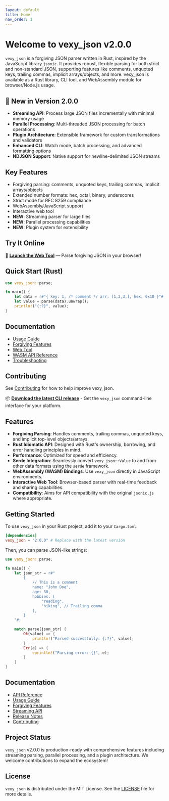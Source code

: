```yaml
---
layout: default
title: Home
nav_order: 1
---
```


# Welcome to vexy_json v2.0.0

`vexy_json` is a forgiving JSON parser written in Rust, inspired by the JavaScript library `jsonic`. It provides robust, flexible parsing for both strict and non-standard JSON, supporting features like comments, unquoted keys, trailing commas, implicit arrays/objects, and more. vexy_json is available as a Rust library, CLI tool, and WebAssembly module for browser/Node.js usage.

## 🚀 New in Version 2.0.0

- **Streaming API**: Process large JSON files incrementally with minimal memory usage
- **Parallel Processing**: Multi-threaded JSON processing for batch operations
- **Plugin Architecture**: Extensible framework for custom transformations and validators
- **Enhanced CLI**: Watch mode, batch processing, and advanced formatting options
- **NDJSON Support**: Native support for newline-delimited JSON streams

## Key Features

- Forgiving parsing: comments, unquoted keys, trailing commas, implicit arrays/objects
- Extended number formats: hex, octal, binary, underscores
- Strict mode for RFC 8259 compliance
- WebAssembly/JavaScript support
- Interactive web tool
- **NEW**: Streaming parser for large files
- **NEW**: Parallel processing capabilities
- **NEW**: Plugin system for extensibility

## Try It Online

🚀 **[Launch the Web Tool](tool.html)** — Parse forgiving JSON in your browser!

## Quick Start (Rust)

```rust
use vexy_json::parse;

fn main() {
    let data = r#"{ key: 1, /* comment */ arr: [1,2,3,], hex: 0x10 }"#;
    let value = parse(data).unwrap();
    println!("{:?}", value);
}
```

## Documentation

- [Usage Guide](usage.md)
- [Forgiving Features](features.md)
- [Web Tool](web-tool.md)
- [WASM API Reference](wasm.md)
- [Troubleshooting](troubleshooting.md)

## Contributing

See [Contributing](contributing.md) for how to help improve vexy_json.

📦 **[Download the latest CLI release](https://github.com/twardoch/vexy_json/releases/latest)** - Get the `vexy_json` command-line interface for your platform.

## Features

- **Forgiving Parsing**: Handles comments, trailing commas, unquoted keys, and implicit top-level objects/arrays.
- **Rust Idiomatic API**: Designed with Rust's ownership, borrowing, and error handling principles in mind.
- **Performance**: Optimized for speed and efficiency.
- **Serde Integration**: Seamlessly convert `vexy_json::Value` to and from other data formats using the `serde` framework.
- **WebAssembly (WASM) Bindings**: Use `vexy_json` directly in JavaScript environments.
- **Interactive Web Tool**: Browser-based parser with real-time feedback and sharing capabilities.
- **Compatibility**: Aims for API compatibility with the original `jsonic.js` where appropriate.

## Getting Started

To use `vexy_json` in your Rust project, add it to your `Cargo.toml`:

```toml
[dependencies]
vexy_json = "2.0.0" # Replace with the latest version
```

Then, you can parse JSON-like strings:

```rust
use vexy_json::parse;

fn main() {
    let json_str = r#"
        {
            // This is a comment
            name: "John Doe",
            age: 30,
            hobbies: [
                "reading",
                "hiking", // Trailing comma
            ],
        }
    "#;

    match parse(json_str) {
        Ok(value) => {
            println!("Parsed successfully: {:?}", value);
        }
        Err(e) => {
            eprintln!("Parsing error: {}", e);
        }
    }
}
```

## Documentation

- [API Reference](api/)
- [Usage Guide](usage/)
- [Forgiving Features](features/)
- [Streaming API](streaming-api/)
- [Release Notes](release-notes/)
- [Contributing](contributing/)

## Project Status

`vexy_json` v2.0.0 is production-ready with comprehensive features including streaming parsing, parallel processing, and a plugin architecture. We welcome contributions to expand the ecosystem!

## License

`vexy_json` is distributed under the MIT License. See the [LICENSE](https://github.com/twardoch/vexy_json/blob/main/LICENSE) file for more details.
